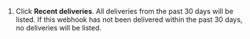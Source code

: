1. Click **Recent deliveries**. All deliveries from the past 30 days will be listed. If this webhook has not been delivered within the past 30 days, no deliveries will be listed.
